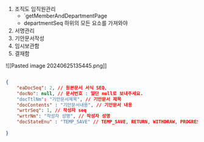 
1. 조직도 임직원관리
	- `getMemberAndDepartmentPage
	- departmentSeq 하위의 모든 요소를 가져와야 
1. 서명관리
2. 기안문서작성
3. 임시보관함
4. 결재함


![[Pasted image 20240625135445.png]]


```json

{
	"eaDocSeq": 2, // 원본문서 서식 SEQ,
	"docNo": null, // 문서번호 : 일단 null로 보내주세요.
	"docTtlNm": "기안문서제목", // 기안문서 제목
	"docContents" : "기안문서내용", // 기안문서 내용
	"wrtrSeq": 1, // 작성자 seq
	"wrtrNm": "작성자 성명", // 작성자 성명
	"docStateEnu" : "TEMP_SAVE" // TEMP_SAVE, RETURN, WITHDRAW, PROGRESS, CANCEL, WAIT_DELETE, DELETE, FINISH, SEND
	
}
```